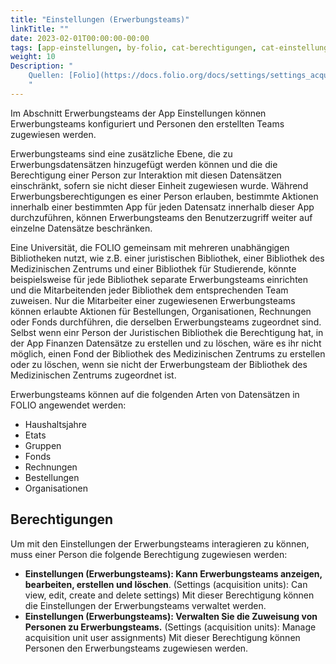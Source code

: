 ```yaml
---
title: "Einstellungen (Erwerbungsteams)"
linkTitle: ""
date: 2023-02-01T00:00:00-00:00
tags: [app-einstellungen, by-folio, cat-berechtigungen, cat-einstellungen, for-admin]
weight: 10
Description: "
    Quellen: [Folio](https://docs.folio.org/docs/settings/settings_acquisition_units/settings_acquisition_units/) & [GBV](https://info.gbv.de/pages/viewpage.action?pageId=849379720)
    "
---
```


Im Abschnitt Erwerbungsteams der App Einstellungen können Erwerbungsteams konfiguriert und Personen den erstellten Teams zugewiesen werden.

Erwerbungsteams sind eine zusätzliche Ebene, die zu Erwerbungsdatensätzen hinzugefügt werden können und die die Berechtigung einer Person zur Interaktion mit diesen Datensätzen einschränkt, sofern sie nicht dieser Einheit zugewiesen wurde. Während Erwerbungsberechtigungen es einer Person erlauben, bestimmte Aktionen innerhalb einer bestimmten App für jeden Datensatz innerhalb dieser App durchzuführen, können Erwerbungsteams den Benutzerzugriff weiter auf einzelne Datensätze beschränken.

Eine Universität, die FOLIO gemeinsam mit mehreren unabhängigen Bibliotheken nutzt, wie z.B. einer juristischen Bibliothek, einer Bibliothek des Medizinischen Zentrums und einer Bibliothek für Studierende, könnte beispielsweise für jede Bibliothek separate Erwerbungsteams einrichten und die Mitarbeitenden jeder Bibliothek dem entsprechenden Team zuweisen. Nur die Mitarbeiter einer zugewiesenen Erwerbungsteams können erlaubte Aktionen für Bestellungen, Organisationen, Rechnungen oder Fonds durchführen, die derselben Erwerbungsteams zugeordnet sind. Selbst wenn einr Person der Juristischen Bibliothek die Berechtigung hat, in der App Finanzen Datensätze zu erstellen und zu löschen, wäre es ihr nicht möglich, einen Fond der Bibliothek des Medizinischen Zentrums zu erstellen oder zu löschen, wenn sie nicht der Erwerbungsteam der Bibliothek des Medizinischen Zentrums zugeordnet ist.

Erwerbungsteams können auf die folgenden Arten von Datensätzen in FOLIO angewendet werden:

* Haushaltsjahre
* Etats
* Gruppen
* Fonds
* Rechnungen
* Bestellungen
* Organisationen

## Berechtigungen

Um mit den Einstellungen der Erwerbungsteams interagieren zu können, muss einer Person die folgende Berechtigung zugewiesen werden:

* **Einstellungen (Erwerbungsteams): Kann Erwerbungsteams anzeigen, bearbeiten, erstellen und löschen**. (Settings (acquisition units): Can view, edit, create and delete settings)
    Mit dieser Berechtigung können die Einstellungen der Erwerbungsteams verwaltet werden.
* **Einstellungen (Erwerbungsteams): Verwalten Sie die Zuweisung von Personen zu Erwerbungsteams.** (Settings (acquisition units): Manage acquisition unit user assignments)
    Mit dieser Berechtigung können Personen den Erwerbungsteams zugewiesen werden.

